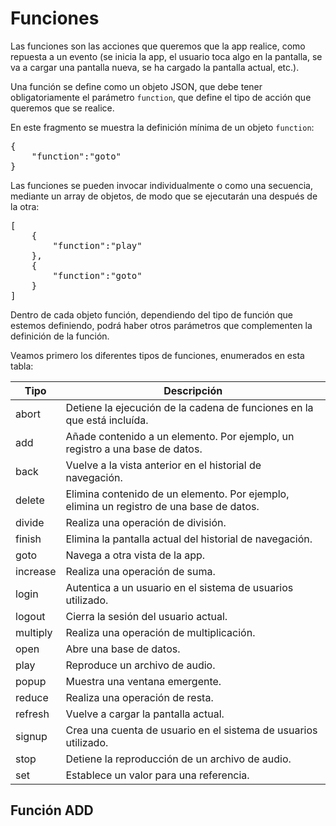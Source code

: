 # Funciones

Las funciones son las acciones que queremos que la app realice, como repuesta a un evento (se inicia la app, el usuario toca algo en la pantalla, se va a cargar una pantalla nueva, se ha cargado la pantalla actual, etc.).

Una función se define como un objeto JSON, que debe tener obligatoriamente el parámetro `function`, que define el tipo de acción que queremos que se realice.

En este fragmento se muestra la definición mínima de un objeto `function`:
<pre>
{
	"function":"goto"
}
</pre>

Las funciones se pueden invocar individualmente o como una secuencia, mediante un array de objetos, de modo que se ejecutarán una después de la otra:

<pre>
[
	{
		"function":"play"
	},
	{
		"function":"goto"
	}
]
</pre>


Dentro de cada objeto función, dependiendo del tipo de función que estemos definiendo, podrá haber otros parámetros que complementen la definición de la función.


Veamos primero los diferentes tipos de funciones, enumerados en esta tabla:


| Tipo  | Descripción |
| ------------- | ------------- |
| abort | Detiene la ejecución de la cadena de funciones en la que está incluída.|
| add | Añade contenido a un elemento. Por ejemplo, un registro a una base de datos. |
| back  | Vuelve a la vista anterior en el historial de navegación.|
| delete | Elimina contenido de un elemento. Por ejemplo, elimina un registro de una base de datos.|
| divide | Realiza una operación de división.|
| finish | Elimina la pantalla actual del historial de navegación.|
| goto  | Navega a otra vista de la app. |
| increase | Realiza una operación de suma. |
| login | Autentica a un usuario en el sistema de usuarios utilizado.|
| logout | Cierra la sesión del usuario actual. |
| multiply | Realiza una operación de multiplicación.|
| open | Abre una base de datos.|
| play | Reproduce un archivo de audio. |
| popup | Muestra una ventana emergente.|
| reduce | Realiza una operación de resta.|
| refresh | Vuelve a cargar la pantalla actual.|
| signup | Crea una cuenta de usuario en el sistema de usuarios utilizado.|
| stop | Detiene la reproducción de un archivo de audio.|
| set | Establece un valor para una referencia.|


## Función ADD

